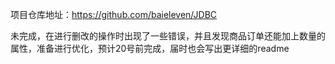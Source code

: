 项目仓库地址：https://github.com/baieleven/JDBC

未完成，在进行删改的操作时出现了一些错误，并且发现商品订单还能加上数量的属性，准备进行优化，预计20号前完成，届时也会写出更详细的readme